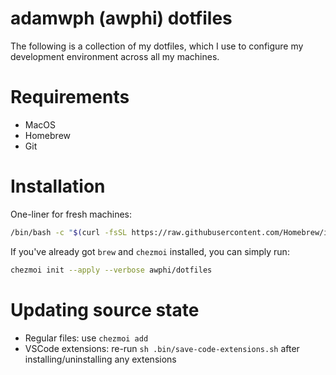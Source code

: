 # adamwph (awphi) dotfiles

The following is a collection of my dotfiles, which I use to configure my development environment across all my machines.

# Requirements

- MacOS
- Homebrew
- Git

# Installation

One-liner for fresh machines:

```sh
/bin/bash -c "$(curl -fsSL https://raw.githubusercontent.com/Homebrew/install/HEAD/install.sh)" && brew install chezmoi && chezmoi init --apply --verbose awphi/dotfiles
```

If you've already got `brew` and `chezmoi` installed, you can simply run:

```sh
chezmoi init --apply --verbose awphi/dotfiles
```

# Updating source state

- Regular files: use `chezmoi add`
- VSCode extensions: re-run `sh .bin/save-code-extensions.sh` after installing/uninstalling any extensions
